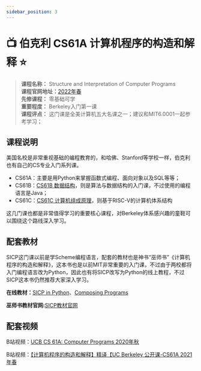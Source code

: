 ```yaml
---
sidebar_position: 3
---
```


# 📺 伯克利 CS61A 计算机程序的构造和解释 ⭐️

>**课程名称：** Structure and Interpretation of Computer Programs  
**课程官网地址：**[2022年春](https://cs61a.org/)  
**先修课程：** 零基础可学     
**重要程度：** Berkeley入门第一课    
**课程评点：** 这门课是全美计算机五大名课之一；建议和MIT6.0001一起参考学习；

## 课程说明
美国名校是非常重视基础的编程教育的，和哈佛、Stanford等学校一样，伯克利也有自己的CS专业入门系列课。

- CS61A：主要是用Python来掌握函数式编程、面向对象以及SQL等等；
- CS61B：[CS61B 数据结构](https://hackway.org/docs/cs/freshman/datastructure/cs61b)，则是算法与数据结构的入门课，不过使用的编程语言是Java；
- CS61C：[CS61C 计算机组成原理](https://hackway.org/docs/cs/sophomore/system/cs61c)，则基于RISC-V的计算机体系结构

这几门课也都是非常值得学习的重要核心课程，对Berkeley体系感兴趣的童鞋可以围绕这个路线深入学习。

## 配套教材
SICP这门课以前是学Scheme编程语言，配套的教材也是神书“巫师书”《计算机程序的构造和解释》，这本书也是以前MIT非常重要的入门课，不过由于两校都将入门编程语言改为Python，因此也有将SICP改写为Python的线上教程，不过SICP这本书仍然推荐大家深入学习。

<Book img="https://hackweek-1251009918.cos.ap-shanghai.myqcloud.com/hackway/cs/s33975560.jpg" url="https://item.jd.com/12653166.html" title="计算机程序的构造和解释（原书第2版）"></Book>

**在线教材：**[SICP in Python](https://wizardforcel.gitbooks.io/sicp-in-python/content/index.html)、[Composing Programs](https://www.composingprograms.com/)

**巫师书教材官网:**[SICP教材官网](https://mitp-content-server.mit.edu/books/content/sectbyfn/books_pres_0/6515/sicp.zip/index.html)

## 配套视频
B站视频：[UCB CS 61A: Computer Programs 2020年秋](https://www.bilibili.com/video/BV1s3411G7yM)

B站视频：[【计算机程序的构造和解释】精译【UC Berkeley 公开课-CS61A 2021年春](https://www.bilibili.com/video/BV1v64y1Q78o)








